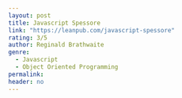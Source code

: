 ```yaml
---
layout: post
title: Javascript Spessore
link: "https://leanpub.com/javascript-spessore"
rating: 3/5
author: Reginald Brathwaite
genre:
  - Javascript
  - Object Oriented Programming
permalink:
header: no
---
```

